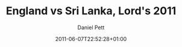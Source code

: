 ---
title: "England vs Sri Lanka, Lord's 2011"
date: 2011-06-07T22:52:28+01:00
author: Daniel Pett

section: image
slug: /photographs/england-vs-sri-lanka-lords-2011/
geo_lat: 51.52883731
geo_lon: -0.17265107
categories:
  - Meandering
  - Sport
tags:
  - cricket
featuredImg: ../images/2011/06/IMAG0172-1.jpg
featuredImgAlt: "England vs Sri Lanka, Lord's 2011"
---
